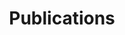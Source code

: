 ---
# An instance of the Accomplishments widget.
# Documentation: https://sourcethemes.com/academic/docs/page-builder/
widget: accomplishments

# This file represents a page section.
headless: true

# Order that this section appears on the page.
weight: 40

# Note: `&shy;` is used to add a 'soft' hyphen in a long heading.
title: 'Publications'#'Accomplish&shy;ments'
subtitle:

# Date format
#   Refer to https://wowchemy.com/docs/customization/#date-format
date_format: Jan 2006

# Accomplishments.
#   Add/remove as many `item` blocks below as you like.
#   `title`, `organization`, and `date_start` are the required parameters.
#   Leave other parameters empty if not required.
#   Begin multi-line descriptions with YAML's `|2-` multi-line prefix.
item:
- certificate_url: #https://www.coursera.org
  date_end: ""
  date_start: "2020-12-01"
  description: "X Liang, Y Park, N DeForest, J Hao, X Zhao, C Niu, K Wang, B Smith, Y Lai"
  organization: Drug Metabolism and Disposition
  organization_url: #https://www.coursera.org
  title: In Vitro Hepatic Uptake in Human and Monkey Hepatocytes in the Presence and Absence of Serum Protein and Its In Vitro to In Vivo Extrapolation
  url: "https://dmd.aspetjournals.org/content/48/12/1283.abstract"

---